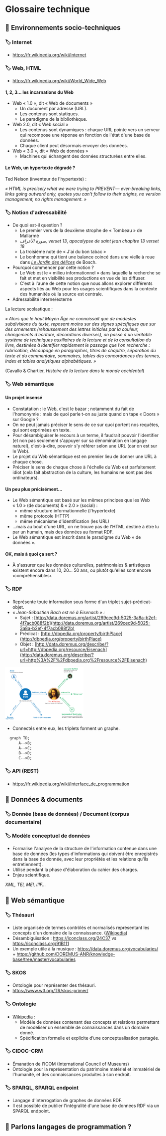 # Glossaire technique

## 📕 Environnements socio-techniques

### 🏷️ Internet

- https://fr.wikipedia.org/wiki/Internet

### 🏷️ Web, HTML

- https://fr.wikipedia.org/wiki/World_Wide_Web

#### 1, 2, 3… les incarnations du Web

- Web « 1.0 », dit « Web de documents »
  - Un document par adresse (URL).
  - Les contenus sont statiques.
  - Le paradigme de la bibliothèque.
- Web 2.0, dit « Web social »
  - Les contenus sont dynamiques : chaque URL pointe vers un serveur qui recompose une réponse en fonction de l'état d'une base de données.
  - Chaque client peut désormais envoyer des données.
- Web « 3.0 », dit « Web de données »
  - Machines qui échangent des données structurées entre elles.

#### Le Web, un hypertexte dégradé ?

Ted Nelson (inventeur de l'hypertexte) :

*« HTML is precisely what we were trying to PREVENT— ever-breaking links, links going outward only, quotes you can't follow to their origins, no version management, no rights management. »*

### 🏷️ Notion d'adressabilité

- De quoi est-il question ?
  - Le premier vers de la deuxième strophe de « Tombeau » de Mallarmé
  - *سورة الأعراف, verset 13*, *apocalypse de saint jean chapitre 13 verset 18*
  - La troisième note de « J'ai du bon tabac »
  - Le bonhomme qui tient une balance coincé dans une vielle à roue dans [*Le Jardin des délices*](https://fr.wikipedia.org/wiki/Le_Jardin_des_d%C3%A9lices#/media/Fichier:The_Garden_of_earthly_delights.jpg) de Bosch.
- Pourquoi commencer par cette notion ?
  - Le Web est le « milieu informationnel » dans laquelle la recherche se fait et met en visibilité ses productions en vue de les diffuser.
  - C'est à l'aune de cette notion que nous allons explorer différents aspects liés au Web pour les usages scientifiques dans la contexte des humanités où la source est centrale.
- Adressabilité interne/externe

La lecture scolastique :

*« Alors que le haut Moyen Âge ne connaissait que de modestes subdivisions du texte, reposant moins sur des signes spécifiques que sur des ornements (rehaussement des lettres initiales par la couleur, changements d'écriture, décorations diverses), on passe à un véritable système de techniques auxiliaires de la lecture et de la consultation du livre, destinées à identifier rapidement le passage que l'on recherche : rubrication, découpage en paragraphes, titres de chapitre, séparation du texte et du commentaire, sommaires, tables des concordances des termes, index et tables analytiques alphabétiques. »*

(Cavallo & Chartier, *Histoire de la lecture dans le monde occidental*)

### 🏷️ Web sémantique

#### Un projet insensé

- Constatation : le Web, c'est le bazar ; notamment du fait de l'homonymie : mais de quoi parle t-on au juste quand on tape « Doors » sur Google ?
- On ne peut jamais préciser le sens de ce sur quoi portent nos requêtes, qui sont exprimées en texte.
- Pour désambiguïser le recours à un terme, il faudrait pouvoir l'identifier (et non pas seulement s'appuyer sur sa dénomination en langage naturel), c'est-à-dire, pouvoir s'y référer selon une URL (car on est sur le Web).
- Le projet du Web sémantique est en premier lieu de donner une URL à chaque chose.
- Préciser le sens de chaque chose à l'échelle du Web est parfaitement idiot (cela fait abstraction de la culture, les humains ne sont pas des ordinateurs).

#### Un peu plus précisément…

- Le Web sémantique est basé sur les mêmes principes que les Web « 1.0 » (de documents) & « 2.0 » (social) :
  - même structure informationnelle (l'hypertexte)
  - même protocole (HTTP)
  - même mécanisme d'identification (les URL)
- …mais au bout d'une URL, on ne trouve pas de l'HTML destiné à être lu par un humain, mais des données au format RDF.
- Le Web sémantique est inscrit dans le paradigme du Web « de données ».

#### OK, mais à quoi ça sert ?

- À s'assurer que les données culturelles, patrimoniales & artistiques existent encore dans 10, 20… 50 ans, ou plutôt qu'elles sont encore ‹compréhensibles›.

### 🏷️ RDF

- Représente toute information sous forme d'un triplet sujet-prédicat-objet.
- *« Jean-Sébastien Bach est né à Eisenach » :*
  - Sujet : [http://data.doremus.org/artist/269cec9d-5025-3a8a-b2ef-4f7acb088f2b](http://data.doremus.org/artist/269cec9d-5025-3a8a-b2ef-4f7acb088f2b)
  - Prédicat : [http://dbpedia.org/property/birthPlace](http://dbpedia.org/property/birthPlace)
  - Objet : [http://data.doremus.org/describe/?url=http://dbpedia.org/resource/Eisenach](http://data.doremus.org/describe/?url=http%3A%2F%2Fdbpedia.org%2Fresource%2FEisenach)

<img src="example-graph-iris.jpg" style="width: 50%;"/>

- Connectés entre eux, les triplets forment un graphe.

```mermaid
  graph TD;
      A-->B;
      A-->C;
      B-->D;
      C-->D;
```

### 🏷️ API (REST)

- https://fr.wikipedia.org/wiki/Interface_de_programmation

## 📕 Données & documents

### 🏷️ Donnée (base de données) / Document (corpus documentaire)

### 🏷️ Modèle conceptuel de données

- Formalise l'analyse de la structure de l'information contenue dans une base de données (les types d'informations qui doivent être enregistrés dans la base de donnée, avec leur propriétés et les relations qu'ils entretiennent).
- Utilisé pendant la phase d'élaboration du cahier des charges.
- Enjeu scientifique.

*XML, TEI, MEI, IIIF…*

<!--
### 🏷️ XML

### 🏷️ TEI

### 🏷️ MEI

- https://music-encoding.org/
- https://music-encoding.org/guidelines/v4/content/
- https://mei-friend.mdw.ac.at/
- https://editor.verovio.org/

### 🏷️ IIIF

- https://iiif.biblissima.fr/
- Adressabilité d'une zone au sein d'une image via une URL : [https://gallica.bnf.fr/iiif/ark:/12148/btv1b8446958b/f39/423,1322,1365,1135/,800/0/native.jpg](https://gallica.bnf.fr/iiif/ark:/12148/btv1b8446958b/f39/423,1322,1365,1135/,800/0/native.jpg)
- Retour au contexte : [https://gallica.bnf.fr/iiif/ark:/12148/btv1b8446958b/f39/full/max/0/native.jpg](https://gallica.bnf.fr/iiif/ark:/12148/btv1b8446958b/f39/full/max/0/native.jpg)
- Image entière, hauteur de 800 pixels, sans rotation, format JPG : [http://gallica.bnf.fr/iiif/ark:/12148/btv1b8451103b/f9/full/,800/0/native.jpg](http://gallica.bnf.fr/iiif/ark:/12148/btv1b8451103b/f9/full/,800/0/native.jpg)
- Une cantate redressée : [https://gallica.bnf.fr/iiif/ark:/12148/btv1b9010251k/f9/full/max/358/default.jpg]
- Région d'image, à 90% de sa taille, rotation de 325°, niveau de gris, format PNG : [http://gallica.bnf.fr/iiif/ark:/12148/btv1b8451103b/full/max/0/gray.png](http://gallica.bnf.fr/iiif/ark:/12148/btv1b8451103b/f9/1200,1300,620,580/pct:90/325/gray.png)
- Tester l'API Image : [https://tomcrane.github.io/the-long-iiif/image-api.html](https://tomcrane.github.io/the-long-iiif/image-api.html)
- Requête d'informations sur l'image : [http://www.e-codices.unifr.ch/loris/sbb/sbb-C0005-2/sbb-C0005-2_0000_002r.jp2/info.json](http://www.e-codices.unifr.ch/loris/sbb/sbb-C0005-2/sbb-C0005-2_0000_002r.jp2/info.json)

-->

## 📕 Web sémantique

### 🏷️ Thésauri

- Liste organisée de termes contrôlés et normalisés représentant les concepts d'un domaine de la connaissance. ([Wikipedia](https://fr.wikipedia.org/wiki/Th%C3%A9saurus_documentaire))
- Désambiguïsation : https://iconclass.org/24C37 vs https://iconclass.org/91B111
- Un exemple utile à la musique : https://data.doremus.org/vocabularies/ + https://github.com/DOREMUS-ANR/knowledge-base/tree/master/vocabularies

### 🏷️ SKOS

- Ontologie pour représenter des thésauri.
- https://www.w3.org/TR/skos-primer/

### 🏷️ Ontologie

- [Wikipedia](https://fr.wikipedia.org/wiki/Ontologie_(informatique)) :
  - Modèle de données contenant des concepts et relations permettant de modéliser un ensemble de connaissances dans un domaine donné.
  - Spécification formelle et explicite d’une conceptualisation partagée.

### 🏷️ CIDOC-CRM

- Émanation de l'ICOM (International Council of Museums)
- Ontologie pour la représentation du patrimoine matériel et immatériel de l'humanité, et des connaissances produites à son endroit.

### 🏷️ SPARQL, SPARQL endpoint

- Langage d'interrogation de graphes de données RDF.
- Il est possible de publier l'intégralité d'une base de données RDF via un SPARQL endpoint.

## 📕 Parlons langages de programmation ?